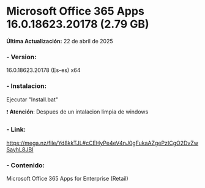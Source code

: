 # Microsoft Office 365 Apps 16.0.18623.20178 (2.79 GB)

**Última Actualización:** 22 de abril de 2025

### - Version:
16.0.18623.20178 (Es-es) x64

### - Instalacion:
Ejecutar "Install.bat"

:exclamation: **Atención**: Despues de un intalacion limpia de windows

### - Link:
https://mega.nz/file/Yd8kkTJL#cCEHyPe4eV4nJ0gFukaAZgePzICgO2DvZwSayhL8JBI

### - Contenido:

Microsoft Office 365 Apps for Enterprise (Retail)
